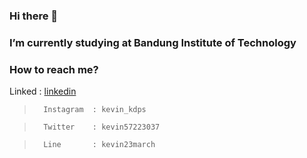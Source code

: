 ### Hi there 👋

###  I’m currently studying at Bandung Institute of Technology
###  How to reach me?
Linked     : [linkedin](https://www.linkedin.com/in/kevin-katsura-dani-sitanggang-16b17a1b4/)

>       Instagram  : kevin_kdps

>       Twitter    : kevin57223037

>       Line       : kevin23march
<!--
**kevinkatsura/kevinkatsura** is a ✨ _special_ ✨ repository because its `README.md` (this file) appears on your GitHub profile.

Here are some ideas to get you started:

- 🌱 I’m currently learning Web Development 
- 👯 I’m looking to collaborate on ...
- 🤔 I’m looking for help with ...
- 💬 Ask me about ...
- 📫 How to reach me: ...
- 😄 Pronouns: ...
- ⚡ Fun fact: ...
-->
